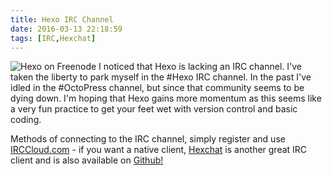 ```yaml
---
title: Hexo IRC Channel
date: 2016-03-13 22:18:59
tags: [IRC,Hexchat]
---
```

![Hexo on Freenode](https://freenode.net/logo2.png)
I noticed that Hexo is lacking an IRC channel. I've taken the liberty to park myself in the #Hexo IRC channel. In the past I've idled in the #OctoPress channel, but since that community seems to be dying down. I'm hoping that Hexo gains more momentum as this seems like a very fun practice to get your feet wet with version control and basic coding.

Methods of connecting to the IRC channel, simply register and use [IRCCloud.com](http://irccloud.com) - if you want a native client, [Hexchat](https://hexchat.github.io/downloads.html) is another great IRC client and is also available on [Github!](https://github.com/hexchat)